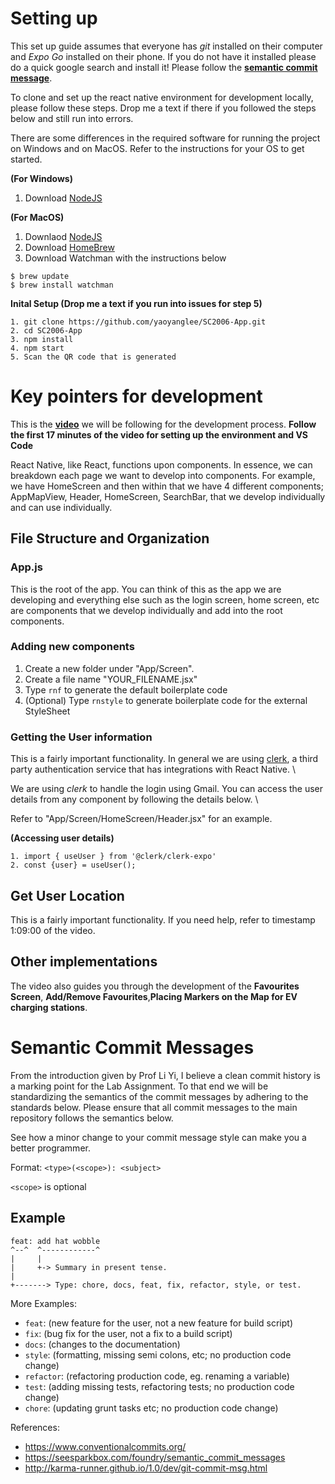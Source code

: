 # Setting up

This set up guide assumes that everyone has _git_ installed on their computer and _Expo Go_ installed on their phone. If you do not have it installed please do a quick google search and install it! Please follow the **[semantic commit message](#semantic-commit-messages)**.

To clone and set up the react native environment for development locally, please follow these steps. Drop me a text if there if you followed the steps below and still run into errors.

There are some differences in the required software for running the project on Windows and on MacOS. Refer to the instructions for your OS to get started.

**(For Windows)**

1. Download [NodeJS](https://nodejs.org/en)

**(For MacOS)**

1. Downlaod [NodeJS](https://nodejs.org/en)
2. Download [HomeBrew](https://brew.sh/)
3. Download Watchman with the instructions below

```
$ brew update
$ brew install watchman
```

**Inital Setup (Drop me a text if you run into issues for step 5)**

```
1. git clone https://github.com/yaoyanglee/SC2006-App.git
2. cd SC2006-App
3. npm install
4. npm start
5. Scan the QR code that is generated
```

# Key pointers for development

This is the **[video](https://www.youtube.com/watch?v=9xD4coXs6Ts)** we will be following for the development process. **Follow the first 17 minutes of the video for setting up the environment and VS Code**

React Native, like React, functions upon components. In essence, we can breakdown each page we want to develop into components. For example, we have HomeScreen and then within that we have 4 different components; AppMapView, Header, HomeScreen, SearchBar, that we develop individually and can use individually.

## File Structure and Organization

### App.js

This is the root of the app. You can think of this as the app we are developing and everything else such as the login screen, home screen, etc are components that we develop individually and add into the root components.

### Adding new components

1. Create a new folder under "App/Screen".
2. Create a file name "YOUR_FILENAME.jsx"
3. Type `rnf` to generate the default boilerplate code
4. (Optional) Type `rnstyle` to generate boilerplate code for the external StyleSheet

### Getting the User information

This is a fairly important functionality. In general we are using [clerk](https://clerk.com/), a third party authentication service that has integrations with React Native. \

We are using _clerk_ to handle the login using Gmail. You can access the user details from any component by following the details below. \

Refer to "App/Screen/HomeScreen/Header.jsx" for an example.

**(Accessing user details)**

```
1. import { useUser } from '@clerk/clerk-expo'
2. const {user} = useUser();
```

## Get User Location

This is a fairly important functionality. If you need help, refer to timestamp 1:09:00 of the video.

## Other implementations

The video also guides you through the development of the **Favourites Screen**, **Add/Remove Favourites**,**Placing Markers on the Map for EV charging stations**.

# Semantic Commit Messages

From the introduction given by Prof Li Yi, I believe a clean commit history is a marking point for the Lab Assignment. To that end we will be standardizing the semantics of the commit messages by adhering to the standards below. Please ensure that all commit messages to the main repository follows the semantics below.

See how a minor change to your commit message style can make you a better programmer.

Format: `<type>(<scope>): <subject>`

`<scope>` is optional

## Example

```
feat: add hat wobble
^--^  ^------------^
|     |
|     +-> Summary in present tense.
|
+-------> Type: chore, docs, feat, fix, refactor, style, or test.
```

More Examples:

- `feat`: (new feature for the user, not a new feature for build script)
- `fix`: (bug fix for the user, not a fix to a build script)
- `docs`: (changes to the documentation)
- `style`: (formatting, missing semi colons, etc; no production code change)
- `refactor`: (refactoring production code, eg. renaming a variable)
- `test`: (adding missing tests, refactoring tests; no production code change)
- `chore`: (updating grunt tasks etc; no production code change)

References:

- https://www.conventionalcommits.org/
- https://seesparkbox.com/foundry/semantic_commit_messages
- http://karma-runner.github.io/1.0/dev/git-commit-msg.html

